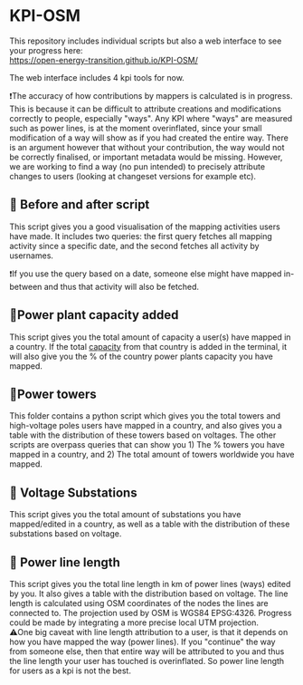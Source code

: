 # KPI-OSM
This repository includes individual scripts but also a web interface to see your progress here:<br>
https://open-energy-transition.github.io/KPI-OSM/ <br>

The web interface includes 4 kpi tools for now.

❗The accuracy of how contributions by mappers is calculated is in progress. This is because it can be difficult to attribute creations and modifications correctly to people, especially "ways".
Any KPI where "ways" are measured such as power lines, is at the moment overinflated, since your small modification of a way will show as if you had created the entire way. There is an argument however that without your contribution, the way would not be correctly finalised, or important metadata would be missing. However, we are working to find a way (no pun intended) to precisely attribute changes to users (looking at changeset versions for example etc).

## 🔄 Before and after script
This script gives you a good visualisation of the mapping activities users have made. 
It includes two queries: the first query fetches all mapping activity since a specific date, and the second fetches all activity by usernames.

❗If you use the query based on a date, someone else might have mapped in-between and thus that activity will also be fetched.

## 🔋Power plant capacity added
This script gives you the total amount of capacity a user(s) have mapped in a country. If the total [capacity](https://openinframap.org/stats)  from that country is added in the terminal, it will also give you the % of the country power plants capacity you have mapped.

## 🗼Power towers
This folder contains a python script which gives you the total towers and high-voltage poles users have mapped in a country, and also gives you a table with the distribution of these towers based on voltages. The other scripts are overpass queries that can show you 1) The % towers you have mapped in a country, and 2) The total amount of towers worldwide you have mapped.

## 🔌 Voltage Substations
This script gives you the total amount of substations you have mapped/edited in a country, as well as a table with the distribution of these substations based on voltage.

## :straight_ruler: Power line length
This script gives you the total line length in km of power lines (ways) edited by you. It also gives a table with the distribution based on voltage. The line length is calculated using OSM coordinates of the nodes the lines are connected to. The projection used by OSM is WGS84 EPSG:4326. Progress could be made by integrating a more precise local UTM projection. <br>
⚠️One big caveat with line length attribution to a user, is that it depends on how you have mapped the way (power lines). If you "continue" the way from someone else, then that entire way will be attributed to you and thus the line length your user has touched is overinflated. So power line length for users as a kpi is not the best.



